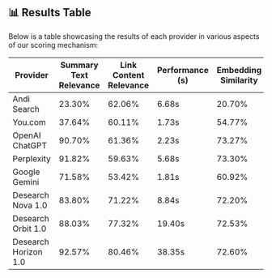 ## 📊 Results Table

Below is a table showcasing the results of each provider in various aspects of our scoring mechanism:

| Provider            | Summary Text Relevance | Link Content Relevance             | Performance (s)  | Embedding Similarity   | Expected Answer Relevance 
|---------------------|------------------------|------------------------------------|------------------|------------------------|---------------------------
| Andi Search         | 23.30%                 | 62.06%                             | 6.68s            | 20.70%                 | 18.88%                    |
| You.com             | 37.64%                 | 60.11%                             | 1.73s            | 54.77%                 | 50.40%                    |
| OpenAI ChatGPT      | 90.70%                 | 61.36%                             | 2.23s            | 73.27%                 | 71.38%                    |
| Perplexity          | 91.82%                 | 59.63%                             | 5.68s            | 73.30%                 | 70.29%                    |
| Google Gemini       | 71.58%                 | 53.42%                             | 1.81s            | 60.92%                 | 56.90%                    |
| Desearch Nova 1.0     | 83.80%                 | 71.22%                             | 8.84s            | 72.20%                 | 69.56%                    |
| Desearch Orbit 1.0    | 88.03%                 | 77.32%                             | 19.40s           | 72.53%                 | 69.86%                    |
| Desearch Horizon 1.0  | 92.57%                 | 80.46%                             | 38.35s           | 72.60%                 | 69.69%                    |

